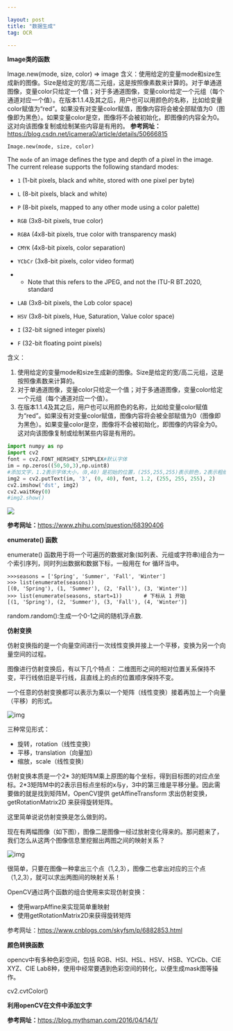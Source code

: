 ```yaml
---

layout: post
title: "数据生成"
tag: OCR

---
```


**Image类的函数**

Image.new(mode, size, color) ⇒ image
含义：使用给定的变量mode和size生成新的图像。Size是给定的宽/高二元组，这是按照像素数来计算的。对于单通道图像，变量color只给定一个值；对于多通道图像，变量color给定一个元组（每个通道对应一个值）。在版本1.1.4及其之后，用户也可以用颜色的名称，比如给变量color赋值为“red”。如果没有对变量color赋值，图像内容将会被全部赋值为0（图像即为黑色）。如果变量color是空，图像将不会被初始化，即图像的内容全为0。这对向该图像复制或绘制某些内容是有用的。
**参考网址：**<https://blog.csdn.net/icamera0/article/details/50666815>

~~~
Image.new(mode, size, color)
~~~
The `mode` of an image defines the type and depth of a pixel in the image. The current release supports the following standard modes:

- `1` (1-bit pixels, black and white, stored with one pixel per byte)

- `L` (8-bit pixels, black and white)

- `P` (8-bit pixels, mapped to any other mode using a color palette)

- `RGB` (3x8-bit pixels, true color)

- `RGBA` (4x8-bit pixels, true color with transparency mask)

- `CMYK` (4x8-bit pixels, color separation)

- `YCbCr` (3x8-bit pixels, color video format)

- - Note that this refers to the JPEG, and not the ITU-R BT.2020, standard

- `LAB` (3x8-bit pixels, the L*a*b color space)
- `HSV` (3x8-bit pixels, Hue, Saturation, Value color space)
- `I` (32-bit signed integer pixels)
- `F` (32-bit floating point pixels)

含义：

1. 使用给定的变量mode和size生成新的图像。Size是给定的宽/高二元组，这是按照像素数来计算的。
2. 对于单通道图像，变量color只给定一个值；对于多通道图像，变量color给定一个元组（每个通道对应一个值）。
3. 在版本1.1.4及其之后，用户也可以用颜色的名称，比如给变量color赋值为“red”。如果没有对变量color赋值，图像内容将会被全部赋值为0（图像即为黑色）。如果变量color是空，图像将不会被初始化，即图像的内容全为0。这对向该图像复制或绘制某些内容是有用的。

~~~python
import numpy as np
import cv2
font = cv2.FONT_HERSHEY_SIMPLEX#默认字体
im = np.zeros((50,50,3),np.uint8)
#添加文字，1.2表示字体大小，（0,40）是初始的位置，(255,255,255)表示颜色，2表示粗细
img2 = cv2.putText(im, '3', (0, 40), font, 1.2, (255, 255, 255), 2)
cv2.imshow('dst', img2)
cv2.waitKey(0)
#img2.show()
~~~

![](https://ws1.sinaimg.cn/large/e93305edgy1fw6lxq2t5ej203302k0sk.jpg)



**参考网址：**<https://www.zhihu.com/question/68390406>

**enumerate() 函数**

enumerate() 函数用于将一个可遍历的数据对象(如列表、元组或字符串)组合为一个索引序列，同时列出数据和数据下标，一般用在 for 循环当中。

~~~
>>>seasons = ['Spring', 'Summer', 'Fall', 'Winter']
>>> list(enumerate(seasons))
[(0, 'Spring'), (1, 'Summer'), (2, 'Fall'), (3, 'Winter')]
>>> list(enumerate(seasons, start=1))       # 下标从 1 开始
[(1, 'Spring'), (2, 'Summer'), (3, 'Fall'), (4, 'Winter')]
~~~

random.random():生成一个0-1之间的随机浮点数.

**仿射变换**

仿射变换指的是一个向量空间进行一次线性变换并接上一个平移，变换为另一个向量空间的过程。

图像进行仿射变换后，有以下几个特点：
二维图形之间的相对位置关系保持不变，平行线依旧是平行线，且直线上的点的位置顺序保持不变。

一个任意的仿射变换都可以表示为乘以一个矩阵（线性变换）接着再加上一个向量（平移）的形式。

![img](https://images2015.cnblogs.com/blog/1093303/201705/1093303-20170520184312510-1698531442.png)

三种常见形式：

- 旋转，rotation（线性变换）
- 平移，translation（向量加）
- 缩放，scale（线性变换）

仿射变换本质是一个2* 3的矩阵M乘上原图的每个坐标，得到目标图的对应点坐标。2*3矩阵M中的2表示目标点坐标的x与y，3中的第三维是平移分量。因此需要做的就是找到矩阵M，OpenCV提供 getAffineTransform 求出仿射变换， getRotationMatrix2D 来获得旋转矩阵。

这里简单说说仿射变换是怎么做到的。

现在有两幅图像（如下图），图像二是图像一经过放射变化得来的。那问题来了，我们怎么从这两个图像信息里挖掘出两图之间的映射关系？

![img](https://images2015.cnblogs.com/blog/1093303/201705/1093303-20170520184329697-1297487065.png)

很简单，只要在图像一种拿出三个点（1,2,3），图像二也拿出对应的三个点（1,2,3），就可以求出两图间的映射关系！

OpenCV通过两个函数的组合使用来实现仿射变换：

- 使用warpAffine来实现简单重映射
- 使用getRotationMatrix2D来获得旋转矩阵

参考网址：<https://www.cnblogs.com/skyfsm/p/6882853.html>

**颜色转换函数**

opencv中有多种色彩空间，包括 RGB、HSI、HSL、HSV、HSB、YCrCb、CIE XYZ、CIE Lab8种，使用中经常要遇到色彩空间的转化，以便生成mask图等操作。

cv2.cvtColor()

**利用openCV在文件中添加文字**

**参考网址：**<https://blog.mythsman.com/2016/04/14/1/>

